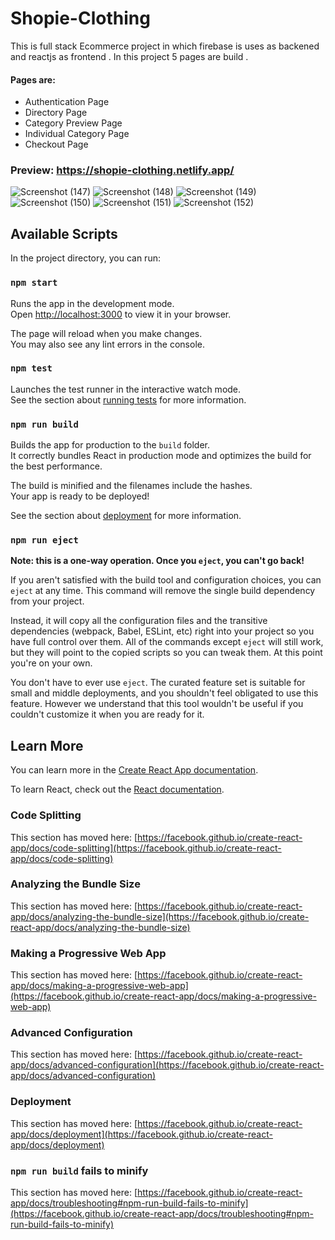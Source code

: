 # Shopie-Clothing
This is full stack Ecommerce project in which firebase is uses as backened and reactjs as frontend . In this project 5 pages are build .
#### Pages are:
- Authentication Page
- Directory Page
- Category Preview Page
- Individual Category Page
- Checkout Page

### Preview: https://shopie-clothing.netlify.app/
![Screenshot (147)](https://user-images.githubusercontent.com/67889306/182186758-f292d79c-c80f-4119-b760-a047f0b3558c.png)
![Screenshot (148)](https://user-images.githubusercontent.com/67889306/182186783-5ff0a564-d908-4a3b-88d0-c4db73b3fb2a.png)
![Screenshot (149)](https://user-images.githubusercontent.com/67889306/182186786-9eb3c280-6059-435f-854f-01f9b5ed912e.png)
![Screenshot (150)](https://user-images.githubusercontent.com/67889306/182186844-6b06eb09-9679-463d-8f60-b88dd193ee97.png)
![Screenshot (151)](https://user-images.githubusercontent.com/67889306/182186853-ebecddf0-f912-4b1c-8bd7-0b76701a21cd.png)
![Screenshot (152)](https://user-images.githubusercontent.com/67889306/182186860-d2beabad-0787-40e0-9aff-78e4bfee7967.png)


## Available Scripts

In the project directory, you can run:

### `npm start`

Runs the app in the development mode.\
Open [http://localhost:3000](http://localhost:3000) to view it in your browser.

The page will reload when you make changes.\
You may also see any lint errors in the console.

### `npm test`

Launches the test runner in the interactive watch mode.\
See the section about [running tests](https://facebook.github.io/create-react-app/docs/running-tests) for more information.

### `npm run build`

Builds the app for production to the `build` folder.\
It correctly bundles React in production mode and optimizes the build for the best performance.

The build is minified and the filenames include the hashes.\
Your app is ready to be deployed!

See the section about [deployment](https://facebook.github.io/create-react-app/docs/deployment) for more information.

### `npm run eject`

**Note: this is a one-way operation. Once you `eject`, you can't go back!**

If you aren't satisfied with the build tool and configuration choices, you can `eject` at any time. This command will remove the single build dependency from your project.

Instead, it will copy all the configuration files and the transitive dependencies (webpack, Babel, ESLint, etc) right into your project so you have full control over them. All of the commands except `eject` will still work, but they will point to the copied scripts so you can tweak them. At this point you're on your own.

You don't have to ever use `eject`. The curated feature set is suitable for small and middle deployments, and you shouldn't feel obligated to use this feature. However we understand that this tool wouldn't be useful if you couldn't customize it when you are ready for it.

## Learn More

You can learn more in the [Create React App documentation](https://facebook.github.io/create-react-app/docs/getting-started).

To learn React, check out the [React documentation](https://reactjs.org/).

### Code Splitting

This section has moved here: [https://facebook.github.io/create-react-app/docs/code-splitting](https://facebook.github.io/create-react-app/docs/code-splitting)

### Analyzing the Bundle Size

This section has moved here: [https://facebook.github.io/create-react-app/docs/analyzing-the-bundle-size](https://facebook.github.io/create-react-app/docs/analyzing-the-bundle-size)

### Making a Progressive Web App

This section has moved here: [https://facebook.github.io/create-react-app/docs/making-a-progressive-web-app](https://facebook.github.io/create-react-app/docs/making-a-progressive-web-app)

### Advanced Configuration

This section has moved here: [https://facebook.github.io/create-react-app/docs/advanced-configuration](https://facebook.github.io/create-react-app/docs/advanced-configuration)

### Deployment

This section has moved here: [https://facebook.github.io/create-react-app/docs/deployment](https://facebook.github.io/create-react-app/docs/deployment)

### `npm run build` fails to minify

This section has moved here: [https://facebook.github.io/create-react-app/docs/troubleshooting#npm-run-build-fails-to-minify](https://facebook.github.io/create-react-app/docs/troubleshooting#npm-run-build-fails-to-minify)
